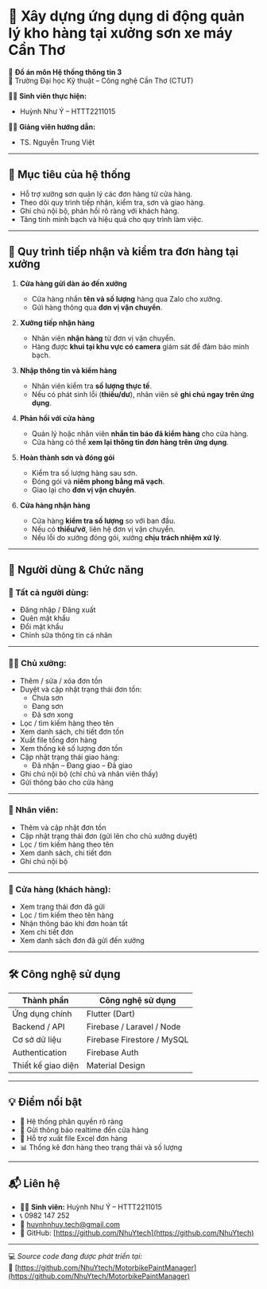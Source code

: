 
# 📱 Xây dựng ứng dụng di động quản lý kho hàng tại xưởng sơn xe máy Cần Thơ

📌 **Đồ án môn Hệ thống thông tin 3**  
📍 Trường Đại học Kỹ thuật – Công nghệ Cần Thơ (CTUT)  

👨‍💻 **Sinh viên thực hiện:**  
- Huỳnh Như Ý – HTTT2211015  

👨‍🏫 **Giảng viên hướng dẫn:**  
- TS. Nguyễn Trung Việt  

---

## 🎯 Mục tiêu của hệ thống

- Hỗ trợ xưởng sơn quản lý các đơn hàng từ cửa hàng.
- Theo dõi quy trình tiếp nhận, kiểm tra, sơn và giao hàng.
- Ghi chú nội bộ, phản hồi rõ ràng với khách hàng.
- Tăng tính minh bạch và hiệu quả cho quy trình làm việc.

---

## 🔄 Quy trình tiếp nhận và kiểm tra đơn hàng tại xưởng

1. **Cửa hàng gửi dàn áo đến xưởng**
   - Cửa hàng nhắn **tên và số lượng** hàng qua Zalo cho xưởng.
   - Gửi hàng thông qua **đơn vị vận chuyển**.

2. **Xưởng tiếp nhận hàng**
   - Nhân viên **nhận hàng** từ đơn vị vận chuyển.
   - Hàng được **khui tại khu vực có camera** giám sát để đảm bảo minh bạch.

3. **Nhập thông tin và kiểm hàng**
   - Nhân viên kiểm tra **số lượng thực tế**.
   - Nếu có phát sinh lỗi (**thiếu/dư**), nhân viên sẽ **ghi chú ngay trên ứng dụng**.

4. **Phản hồi với cửa hàng**
   - Quản lý hoặc nhân viên **nhắn tin báo đã kiểm hàng** cho cửa hàng.
   - Cửa hàng có thể **xem lại thông tin đơn hàng trên ứng dụng**.

5. **Hoàn thành sơn và đóng gói**
   - Kiểm tra số lượng hàng sau sơn.
   - Đóng gói và **niêm phong bằng mã vạch**.
   - Giao lại cho **đơn vị vận chuyển**.

6. **Cửa hàng nhận hàng**
   - Cửa hàng **kiểm tra số lượng** so với ban đầu.
   - Nếu có **thiếu/vỡ**, liên hệ đơn vị vận chuyển.
   - Nếu lỗi do xưởng đóng gói, xưởng **chịu trách nhiệm xử lý**.

---

## 👥 Người dùng & Chức năng

### 🔐 Tất cả người dùng:
- Đăng nhập / Đăng xuất  
- Quên mật khẩu  
- Đổi mật khẩu  
- Chỉnh sửa thông tin cá nhân  

---

### 👨‍🔧 Chủ xưởng:
- Thêm / sửa / xóa đơn tồn  
- Duyệt và cập nhật trạng thái đơn tồn:
  - Chưa sơn  
  - Đang sơn  
  - Đã sơn xong  
- Lọc / tìm kiếm hàng theo tên  
- Xem danh sách, chi tiết đơn tồn  
- Xuất file tổng đơn hàng  
- Xem thống kê số lượng đơn tồn  
- Cập nhật trạng thái giao hàng:
  - Đã nhận – Đang giao – Đã giao  
- Ghi chú nội bộ (chỉ chủ và nhân viên thấy)  
- Gửi thông báo cho cửa hàng  

---

### 👷 Nhân viên:
- Thêm và cập nhật đơn tồn  
- Cập nhật trạng thái đơn (gửi lên cho chủ xưởng duyệt)  
- Lọc / tìm kiếm hàng theo tên  
- Xem danh sách, chi tiết đơn  
- Ghi chú nội bộ  

---

### 🏪 Cửa hàng (khách hàng):
- Xem trạng thái đơn đã gửi  
- Lọc / tìm kiếm theo tên hàng  
- Nhận thông báo khi đơn hoàn tất  
- Xem chi tiết đơn  
- Xem danh sách đơn đã gửi đến xưởng  

---

## 🛠️ Công nghệ sử dụng

| Thành phần         | Công nghệ sử dụng           |
|--------------------|-----------------------------|
| Ứng dụng chính     | Flutter (Dart)              |
| Backend / API      | Firebase / Laravel / Node   |
| Cơ sở dữ liệu       | Firebase Firestore / MySQL  |
| Authentication     | Firebase Auth               |
| Thiết kế giao diện | Material Design             |

---

## 💡 Điểm nổi bật

- 🔐 Hệ thống phân quyền rõ ràng  
- 📲 Gửi thông báo realtime đến cửa hàng  
- 📁 Hỗ trợ xuất file Excel đơn hàng
- 📊 Thống kê đơn hàng theo trạng thái và số lượng  

---

## 📬 Liên hệ

- 👩‍💻 **Sinh viên:** Huỳnh Như Ý – HTTT2211015  
- 📞 0982 147 252  
- 📧 huynhnhuy.tech@gmail.com
- 🔗 GitHub: [https://github.com/NhuYtech](https://github.com/NhuYtech)  

---

💻 *Source code đang được phát triển tại:*  
🔗 [https://github.com/NhuYtech/MotorbikePaintManager](https://github.com/NhuYtech/MotorbikePaintManager)
